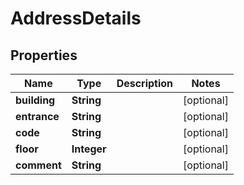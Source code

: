 

# AddressDetails

## Properties

Name | Type | Description | Notes
------------ | ------------- | ------------- | -------------
**building** | **String** |  |  [optional]
**entrance** | **String** |  |  [optional]
**code** | **String** |  |  [optional]
**floor** | **Integer** |  |  [optional]
**comment** | **String** |  |  [optional]



